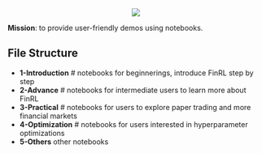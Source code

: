 <div align="center">
<img align="center" src=https://github.com/AI4Finance-Foundation/FinRL/blob/master/figs/FinRL_Tutorials.png>
</div>

**Mission**: to provide user-friendly demos using notebooks. 

## File Structure

+ **1-Introduction**		# notebooks for beginnerings, introduce FinRL step by step
+ **2-Advance**  	# notebooks for intermediate users to learn more about FinRL
+ **3-Practical**  	# notebooks for users to explore paper trading and more financial markets
+ **4-Optimization** # notebooks for users interested in hyperparameter optimizations
+ **5-Others** other notebooks

